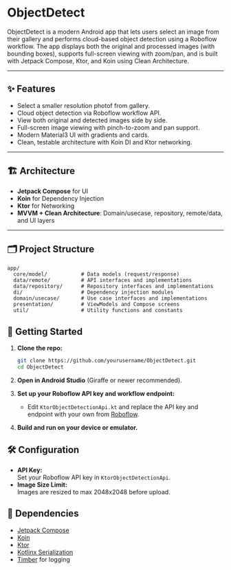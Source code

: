 # ObjectDetect

ObjectDetect is a modern Android app that lets users select an image from their gallery and performs cloud-based object detection using a Roboflow workflow. The app displays both the original and processed images (with bounding boxes), supports full-screen viewing with zoom/pan, and is built with Jetpack Compose, Ktor, and Koin using Clean Architecture.

---

## ✨ Features

- Select a smaller resolution photof from gallery.
- Cloud object detection via Roboflow workflow API.
- View both original and detected images side by side.
- Full-screen image viewing with pinch-to-zoom and pan support.
- Modern Material3 UI with gradients and cards.
- Clean, testable architecture with Koin DI and Ktor networking.

---

## 🏗️ Architecture

- **Jetpack Compose** for UI
- **Koin** for Dependency Injection
- **Ktor** for Networking
- **MVVM + Clean Architecture**: Domain/usecase, repository, remote/data, and UI layers

---

## 🗂️ Project Structure

```
app/
  core/model/           # Data models (request/response)
  data/remote/          # API interfaces and implementations
  data/repository/      # Repository interfaces and implementations
  di/                   # Dependency injection modules
  domain/usecase/       # Use case interfaces and implementations
  presentation/         # ViewModels and Compose screens
  util/                 # Utility functions and constants
```

## 🚀 Getting Started

1. **Clone the repo:**
   ```bash
   git clone https://github.com/yourusername/ObjectDetect.git
   cd ObjectDetect
   ```

2. **Open in Android Studio** (Giraffe or newer recommended).

3. **Set up your Roboflow API key and workflow endpoint:**
   - Edit `KtorObjectDetectionApi.kt` and replace the API key and endpoint with your own from [Roboflow](https://roboflow.com/).

4. **Build and run on your device or emulator.**

## 🛠️ Configuration

- **API Key:**  
  Set your Roboflow API key in `KtorObjectDetectionApi`.
- **Image Size Limit:**  
  Images are resized to max 2048x2048 before upload.

## 🧩 Dependencies

- [Jetpack Compose](https://developer.android.com/jetpack/compose)
- [Koin](https://insert-koin.io/)
- [Ktor](https://ktor.io/)
- [Kotlinx Serialization](https://github.com/Kotlin/kotlinx.serialization)
- [Timber](https://github.com/JakeWharton/timber) for logging
